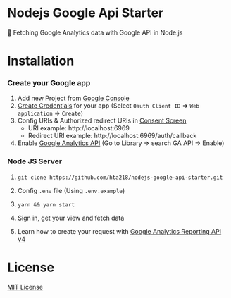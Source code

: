 # Nodejs Google Api Starter
🛀 Fetching Google Analytics data with Google API in Node.js

# Installation
### Create your Google app
1. Add new Project from [Google Console](https://console.developers.google.com/)
2. [Create Credentials](https://console.developers.google.com/apis/credentials) for your app (Select `Oauth Client ID` => `Web application` => `Create`)
3. Config URIs & Authorized redirect URIs in [Consent Screen](https://console.cloud.google.com/apis/credentials/consent)
    * URI example: http://localhost:6969
    * Redirect URI example: http://localhost:6969/auth/callback
4. Enable [Google Analytics API](https://console.developers.google.com/apis/api/analytics.googleapis.com/overview) (Go to Library => search GA API => Enable)

### Node JS Server
1. `git clone https://github.com/hta218/nodejs-google-api-starter.git`

2. Config `.env` file (Using `.env.example`)

3. `yarn && yarn start`

4. Sign in, get your view and fetch data

5. Learn how to create your request with [Google Analytics Reporting API v4](https://developers.google.com/analytics/devguides/reporting/core/v4/basics)

# License
[MIT License](https://opensource.org/licenses/MIT)